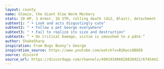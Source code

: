 ```yaml
---
layout: county 
name: Glowie, the Giant Glow Worm Mockery
stats: 20 HP, 3 Armor, 18 STR, rolling death (d12, Blast), detachment
subtext1: " • Look and acts disgustingly cute"
subtext2: " • Follow a pet George everywhere"
subtext3: " • Fail to realize its size and destruction"
subtext4: “ • On Critical Damage, victim is smooshed to a pâté.”
author: ShakeSharp
inspiration: From Bugs Bunny’s George
inspiration_source: https://www.youtube.com/watch?v=B1Kwcs8BOE0
source: discord
source_url: https://discordapp.com/channels/499193406828838922/674544134798966806/699988788897906709
---
```


